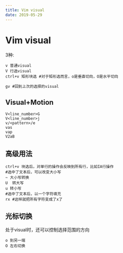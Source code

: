 ```yaml
---
title: Vim visual
date: 2019-05-29
---
```

# Vim visual
3种:

	v 普通visual
	V 行选visual
	ctrl+v 矩形块选 #对于矩形选而言，o是垂直切向，O是水平切向

	gv #回到上次的选择的visual

## Visual+Motion

	V<line_number>G
	V<line_number>j
	v/<pattern>/e
	vas
	vap
	V2aB

## 高级用法

	ctrl+v 块选后，对单行的操作会反映到所有行，比如IA行操作
	#选中了文本后，可以改变大小写
	~ 大小写转换
	U  转大写
	u 转小写
	#选中了文本后，以一个字符填充
	rx #这样就把所有字符变成了x了

## 光标切换
处于visual时，还可以控制选择范围的方向

	o 到另一端
	O 左右切换
